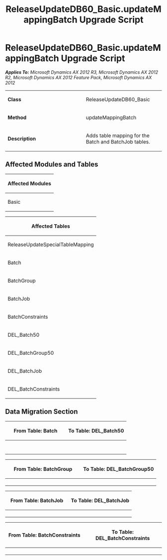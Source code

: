 ﻿---
title: ReleaseUpdateDB60_Basic.updateMappingBatch Upgrade Script
TOCTitle: ReleaseUpdateDB60_Basic.updateMappingBatch Upgrade Script
ms:assetid: ee144809-df8c-26af-c965-b000c0facd5a
ms:mtpsurl: https://msdn.microsoft.com/en-us/library/JJ719983(v=AX.60)
ms:contentKeyID: 49712055
ms.date: 05/18/2015
mtps_version: v=AX.60
---

# ReleaseUpdateDB60\_Basic.updateMappingBatch Upgrade Script 


_**Applies To:** Microsoft Dynamics AX 2012 R3, Microsoft Dynamics AX 2012 R2, Microsoft Dynamics AX 2012 Feature Pack, Microsoft Dynamics AX 2012_

<table>
<colgroup>
<col style="width: 50%" />
<col style="width: 50%" />
</colgroup>
<tbody>
<tr class="odd">
<td><p><strong>Class</strong></p></td>
<td><p>ReleaseUpdateDB60_Basic</p></td>
</tr>
<tr class="even">
<td><p><strong>Method</strong></p></td>
<td><p>updateMappingBatch</p></td>
</tr>
<tr class="odd">
<td><p><strong>Description</strong></p></td>
<td><p>Adds table mapping for the Batch and BatchJob tables.</p></td>
</tr>
</tbody>
</table>


## Affected Modules and Tables

<table>
<colgroup>
<col style="width: 100%" />
</colgroup>
<thead>
<tr class="header">
<th><p>Affected Modules</p></th>
</tr>
</thead>
<tbody>
<tr class="odd">
<td><p>Basic</p></td>
</tr>
</tbody>
</table>


<table>
<colgroup>
<col style="width: 100%" />
</colgroup>
<thead>
<tr class="header">
<th><p>Affected Tables</p></th>
</tr>
</thead>
<tbody>
<tr class="odd">
<td><p>ReleaseUpdateSpecialTableMapping</p></td>
</tr>
<tr class="even">
<td><p>Batch</p></td>
</tr>
<tr class="odd">
<td><p>BatchGroup</p></td>
</tr>
<tr class="even">
<td><p>BatchJob</p></td>
</tr>
<tr class="odd">
<td><p>BatchConstraints</p></td>
</tr>
<tr class="even">
<td><p>DEL_Batch50</p></td>
</tr>
<tr class="odd">
<td><p>DEL_BatchGroup50</p></td>
</tr>
<tr class="even">
<td><p>DEL_BatchJob</p></td>
</tr>
<tr class="odd">
<td><p>DEL_BatchConstraints</p></td>
</tr>
</tbody>
</table>


## Data Migration Section

<table>
<colgroup>
<col style="width: 50%" />
<col style="width: 50%" />
</colgroup>
<thead>
<tr class="header">
<th><p>From Table: Batch</p></th>
<th><p>To Table: DEL_Batch50</p></th>
</tr>
</thead>
<tbody>
<tr class="odd">
<td><p></p></td>
<td><p></p></td>
</tr>
<tr class="even">
<td><p></p></td>
<td><p></p></td>
</tr>
</tbody>
</table>


<table>
<colgroup>
<col style="width: 50%" />
<col style="width: 50%" />
</colgroup>
<thead>
<tr class="header">
<th><p>From Table: BatchGroup</p></th>
<th><p>To Table: DEL_BatchGroup50</p></th>
</tr>
</thead>
<tbody>
<tr class="odd">
<td><p></p></td>
<td><p></p></td>
</tr>
</tbody>
</table>


<table>
<colgroup>
<col style="width: 50%" />
<col style="width: 50%" />
</colgroup>
<thead>
<tr class="header">
<th><p>From Table: BatchJob</p></th>
<th><p>To Table: DEL_BatchJob</p></th>
</tr>
</thead>
<tbody>
<tr class="odd">
<td><p></p></td>
<td><p></p></td>
</tr>
</tbody>
</table>


<table>
<colgroup>
<col style="width: 50%" />
<col style="width: 50%" />
</colgroup>
<thead>
<tr class="header">
<th><p>From Table: BatchConstraints</p></th>
<th><p>To Table: DEL_BatchConstraints</p></th>
</tr>
</thead>
<tbody>
<tr class="odd">
<td><p></p></td>
<td><p></p></td>
</tr>
</tbody>
</table>

  


